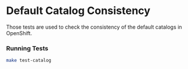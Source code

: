 Default Catalog Consistency
========================

Those tests are used to check the consistency of the default catalogs in OpenShift.

### Running Tests

```bash
make test-catalog
```